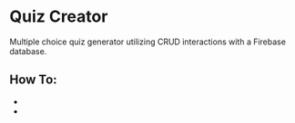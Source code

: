 <h1>Quiz Creator</h1>
<p>Multiple choice quiz generator utilizing CRUD interactions with a Firebase database.</p>
<h2>How To:</h2>
<ul>
<li></li>
<li></li>
</ul>
